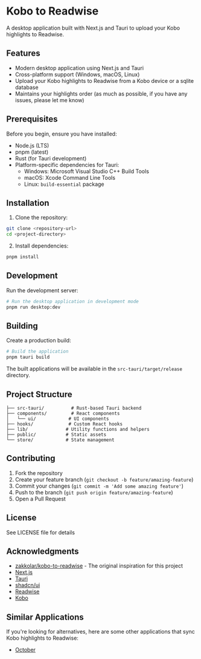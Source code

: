 # Kobo to Readwise

A desktop application built with Next.js and Tauri to upload your Kobo highlights to Readwise.

## Features

- Modern desktop application using Next.js and Tauri
- Cross-platform support (Windows, macOS, Linux)
- Upload your Kobo highlights to Readwise from a Kobo device or a sqlite database
- Maintains your highlights order (as much as possible, if you have any issues, please let me know)

## Prerequisites

Before you begin, ensure you have installed:

- Node.js (LTS)
- pnpm (latest)
- Rust (for Tauri development)
- Platform-specific dependencies for Tauri:
  - Windows: Microsoft Visual Studio C++ Build Tools
  - macOS: Xcode Command Line Tools
  - Linux: `build-essential` package

## Installation

1. Clone the repository:
```bash
git clone <repository-url>
cd <project-directory>
```

2. Install dependencies:
```bash
pnpm install
```

## Development

Run the development server:

```bash
# Run the desktop application in development mode
pnpm run desktop:dev
```

## Building

Create a production build:

```bash
# Build the application
pnpm tauri build
```

The built applications will be available in the `src-tauri/target/release` directory.

## Project Structure

```
├── src-tauri/          # Rust-based Tauri backend
├── components/         # React components
│   └── ui/            # UI components
├── hooks/             # Custom React hooks
├── lib/              # Utility functions and helpers
├── public/           # Static assets
└── store/            # State management
```

## Contributing

1. Fork the repository
2. Create your feature branch (`git checkout -b feature/amazing-feature`)
3. Commit your changes (`git commit -m 'Add some amazing feature'`)
4. Push to the branch (`git push origin feature/amazing-feature`)
5. Open a Pull Request

## License

See LICENSE file for details

## Acknowledgments

- [zakkolar/kobo-to-readwise](https://github.com/zakkolar/kobo-to-readwise) - The original inspiration for this project
- [Next.js](https://nextjs.org/)
- [Tauri](https://tauri.app/)
- [shadcn/ui](https://ui.shadcn.com/)
- [Readwise](https://readwise.io/)
- [Kobo](https://kobo.com/)

## Similar Applications

If you're looking for alternatives, here are some other applications that sync Kobo highlights to Readwise:

- [October](https://github.com/marcus-crane/october)
